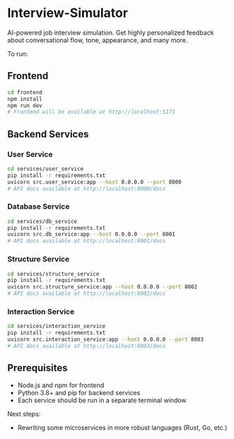 # Interview-Simulator
AI-powered job interview simulation. Get highly personalized feedback about conversational flow, tone, appearance, and many more.

To run:

## Frontend
```bash
cd frontend
npm install
npm run dev
# Frontend will be available at http://localhost:5173
```

## Backend Services

### User Service
```bash
cd services/user_service
pip install -r requirements.txt
uvicorn src.user_service:app --host 0.0.0.0 --port 8000
# API docs available at http://localhost:8000/docs
```

### Database Service
```bash
cd services/db_service
pip install -r requirements.txt
uvicorn src.db_service:app --host 0.0.0.0 --port 8001
# API docs available at http://localhost:8001/docs
```

### Structure Service
```bash
cd services/structure_service
pip install -r requirements.txt
uvicorn src.structure_service:app --host 0.0.0.0 --port 8002
# API docs available at http://localhost:8002/docs
```

### Interaction Service
```bash
cd services/interaction_service
pip install -r requirements.txt
uvicorn src.interaction_service:app --host 0.0.0.0 --port 8003
# API docs available at http://localhost:8003/docs
```

## Prerequisites
- Node.js and npm for frontend
- Python 3.8+ and pip for backend services
- Each service should be run in a separate terminal window

Next steps:
- Rewriting some microservices in more robust languages (Rust, Go, etc.)